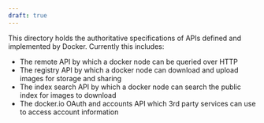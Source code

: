 ```yaml
---
draft: true
---
```


This directory holds the authoritative specifications of APIs defined and implemented by Docker. Currently this includes:

 * The remote API by which a docker node can be queried over HTTP
 * The registry API by which a docker node can download and upload
   images for storage and sharing
 * The index search API by which a docker node can search the public
   index for images to download
 * The docker.io OAuth and accounts API which 3rd party services can
   use to access account information
